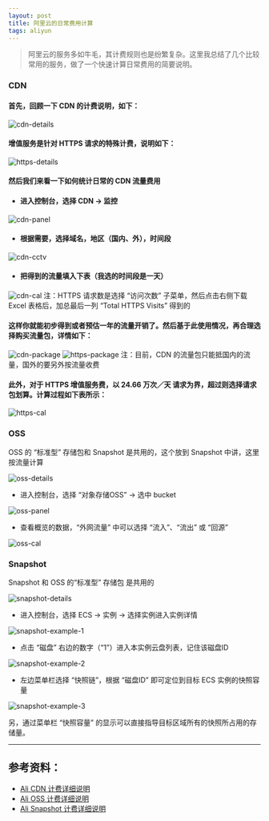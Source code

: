 ```yaml
---
layout: post
title: 阿里云的日常费用计算
tags: aliyun
---
```


> 阿里云的服务多如牛毛，其计费规则也是纷繁复杂。这里我总结了几个比较常用的服务，做了一个快速计算日常费用的简要说明。

### CDN

#### 首先，回顾一下 CDN 的计费说明，如下：

![cdn-details](/assets/img/posts/2018/ali-cost/cdn-details.png "CDN cost details")

#### 增值服务是针对 HTTPS 请求的特殊计费，说明如下：

![https-details](/assets/img/posts/2018/ali-cost/https-details.png "CDN HTTPS details")

#### 然后我们来看一下如何统计日常的 CDN 流量费用

* #### 进入控制台，选择 CDN -> 监控

![cdn-panel](/assets/img/posts/2018/ali-cost/cdn-panel.png "CDN panel")

* #### 根据需要，选择域名，地区（国内、外），时间段

![cdn-cctv](/assets/img/posts/2018/ali-cost/cdn-cctv.png "CDN CCTV")

* #### 把得到的流量填入下表（我选的时间段是一天）

![cdn-cal](/assets/img/posts/2018/ali-cost/cdn-cal.jpeg "CDN calculation")
注：HTTPS 请求数是选择 “访问次数” 子菜单，然后点击右侧下载 Excel 表格后，加总最后一列 “Total HTTPS Visits” 得到的

#### 这样你就能初步得到或者预估一年的流量开销了。然后基于此使用情况，再合理选择购买流量包，详情如下：

![cdn-package](/assets/img/posts/2018/ali-cost/cdn-package.png "CDN package")
![https-package](/assets/img/posts/2018/ali-cost/https-package.png "HTTPS package")
注：目前，CDN 的流量包只能抵国内的流量，国外的要另外按流量收费

#### 此外，对于 HTTPS 增值服务费，以 24.66 万次／天 请求为界，超过则选择请求包划算。计算过程如下表所示：

![https-cal](/assets/img/posts/2018/ali-cost/https-cal.jpeg "HTTPS calculation")

### OSS

OSS 的 “标准型” 存储包和 Snapshot 是共用的，这个放到 Snapshot 中讲，这里按流量计算

![oss-details](/assets/img/posts/2018/ali-cost/oss-details.png "OSS cost details")

* 进入控制台，选择 “对象存储OSS” -> 选中 bucket

![oss-panel](/assets/img/posts/2018/ali-cost/oss-panel.png "OSS panel")

* 查看概览的数据，“外网流量” 中可以选择 “流入”、“流出” 或 “回源”

![oss-cal](/assets/img/posts/2018/ali-cost/oss-cal.jpeg "OSS calculation")

### Snapshot

Snapshot 和 OSS 的“标准型” 存储包 是共用的

![snapshot-details](/assets/img/posts/2018/ali-cost/snapshot-details.png "Snapshot cost details")

* 进入控制台，选择 ECS -> 实例 -> 选择实例进入实例详情

![snapshot-example-1](/assets/img/posts/2018/ali-cost/snapshot-example-1.png "Snapshot Panel")

* 点击 “磁盘” 右边的数字（“1”）进入本实例云盘列表，记住该磁盘ID

![snapshot-example-2](/assets/img/posts/2018/ali-cost/snapshot-example-2.png "Snapshot Panel")

* 左边菜单栏选择 “快照链”，根据 “磁盘ID” 即可定位到目标 ECS 实例的快照容量

![snapshot-example-3](/assets/img/posts/2018/ali-cost/snapshot-example-3.png "Snapshot Panel")

另，通过菜单栏 “快照容量” 的显示可以直接指导目标区域所有的快照所占用的存储量。

---

## 参考资料：

* [Ali CDN 计费详细说明](https://www.aliyun.com/price/product?spm=5176.7933777.598288.btn3.7df156f5pK2gO2#/cdn/detail)
* [Ali OSS 计费详细说明](https://cn.aliyun.com/price/product?spm=5176.doc27271.2.4.6MFEZS#/oss/detail)
* [Ali Snapshot 计费详细说明](https://cn.aliyun.com/price/product?spm=5176.doc27271.2.4.6MFEZS#/snapshot/detail)